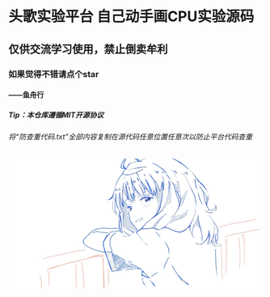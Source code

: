 # 头歌实验平台 自己动手画CPU实验源码

## 仅供交流学习使用，禁止倒卖牟利

### 如果觉得不错请点个star

#### ——鱼舟行

##### Tip：本仓库遵循MIT开源协议

###### 将“防查重代码.txt”全部内容复制在源代码任意位置任意次以防止平台代码查重

![八奈见杏菜](BD984E0D493C132D641E2C689D2AEB47.jpg)
